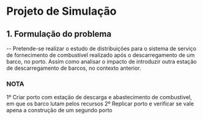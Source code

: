 # Projeto de Simulação

## 1. Formulação do problema

-- Pretende-se realizar o estudo de distribuições para o sistema de serviço de fornecimento de combustivel realizado após o descarregamento de um barco, no porto. Assim como analisar o impacto de introduzir outra estação de descarregamento de barcos, no contexto anterior.

### NOTA

1º Criar porto com estação de descarga e abastecimento de combustivel, em que os barco lutam pelos recursos
2º Replicar porto e verificar se vale apena a construção de um segundo porto
